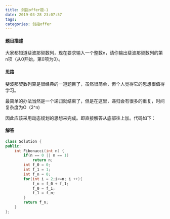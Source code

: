```yaml
---
title: 剑指offer题-1
date: 2019-03-28 23:07:57
tags: 
categories: 剑指offer
---
```


#### 题目描述

大家都知道斐波那契数列，现在要求输入一个整数n，请你输出斐波那契数列的第n项（从0开始，第0项为0）。 

<!-- more -->

#### 思路

斐波那契数列算是很经典的一道题目了，虽然很简单，但个人觉得它的思想很值得学习。

最简单的办法当然是一个递归就结束了，但是在这里，递归会有很多的重复，时间复杂度为O（2^n)

因此应该采用动态规划的思想来完成。即直接解答从底部往上加。代码如下：

#### 解答

```c++
class Solution {
public:
    int Fibonacci(int n) {
        if(n == 0 || n == 1)
            return n;
        int f_0 = 0;
        int f_1 = 1;
        int f_n = 0;
        for(int i = 2;i<=n; i ++){
            f_n = f_0 + f_1;
            f_0 = f_1;
            f_1 = f_n;
        }
        return f_n;
    }
};
```

